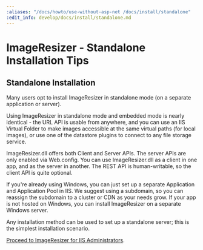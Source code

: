 ```yaml
---
:aliases: "/docs/howto/use-without-asp-net /docs/install/standalone"
:edit_info: develop/docs/install/standalone.md
---
```


# ImageResizer - Standalone Installation Tips

## Standalone Installation

Many users opt to install ImageResizer in standalone mode (on a separate application or server). 

Using ImageResizer in standalone mode and embedded mode is nearly identical - the URL API is usable from anywhere, and you can use an IIS Virtual Folder to make images accessible at the same virtual paths (for local images), or use one of the datastore plugins to connect to any file storage service. 

ImageResizer.dll offers both Client and Server APIs. The server APIs are only enabled via Web.config. You can use ImageResizer.dll as a client in one app, and as the server in another. The REST API is human-writable, so the client API is quite optional.

If you're already using Windows, you can just set up a separate Application and Application Pool in IIS. We suggest using a subdomain, so you can reassign the subdomain to a cluster or CDN as your needs grow. If your app is not hosted on Windows, you can install ImageResizer on a separate Windows server. 

Any installation method can be used to set up a standalone server; this is the simplest installation scenario. 

[Proceed to ImageResizer for IIS Administrators](/docs/v4/install/administrators).